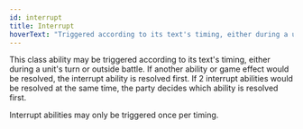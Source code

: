 ```yaml
---
id: interrupt
title: Interrupt
hoverText: "Triggered according to its text's timing, either during a unit's turn or outside battle. If another ability or game effect would be resolved, the interrupt ability is resolved first. If 2 interrupt abilities would be resolved at the same time, the party decides which ability is resolved first."
---
```


This class ability may be triggered according to its text's timing, either during a unit's turn or outside battle. If another ability or game effect would be resolved, the interrupt ability is resolved first. If 2 interrupt abilities would be resolved at the same time, the party decides which ability is resolved first. 

Interrupt abilities may only be triggered once per timing.